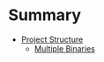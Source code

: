 # Summary

- [Project Structure](./project-structure.md)
  - [Multiple Binaries](./multiple-binaries.md)
